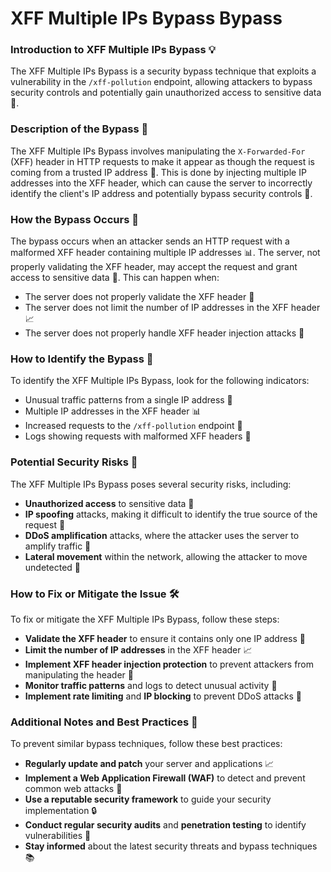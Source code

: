 # XFF Multiple IPs Bypass Bypass

### Introduction to XFF Multiple IPs Bypass 💡
The XFF Multiple IPs Bypass is a security bypass technique that exploits a vulnerability in the `/xff-pollution` endpoint, allowing attackers to bypass security controls and potentially gain unauthorized access to sensitive data 🚨.

### Description of the Bypass 📝
The XFF Multiple IPs Bypass involves manipulating the `X-Forwarded-For` (XFF) header in HTTP requests to make it appear as though the request is coming from a trusted IP address 📍. This is done by injecting multiple IP addresses into the XFF header, which can cause the server to incorrectly identify the client's IP address and potentially bypass security controls 🚫.

### How the Bypass Occurs 🤔
The bypass occurs when an attacker sends an HTTP request with a malformed XFF header containing multiple IP addresses 📊. The server, not properly validating the XFF header, may accept the request and grant access to sensitive data 📁. This can happen when:

* The server does not properly validate the XFF header 🚫
* The server does not limit the number of IP addresses in the XFF header 📈
* The server does not properly handle XFF header injection attacks 💉

### How to Identify the Bypass 🚨
To identify the XFF Multiple IPs Bypass, look for the following indicators:
* Unusual traffic patterns from a single IP address 📍
* Multiple IP addresses in the XFF header 📊
* Increased requests to the `/xff-pollution` endpoint 🚀
* Logs showing requests with malformed XFF headers 📝

### Potential Security Risks 🚨
The XFF Multiple IPs Bypass poses several security risks, including:
* **Unauthorized access** to sensitive data 📁
* **IP spoofing** attacks, making it difficult to identify the true source of the request 📍
* **DDoS amplification** attacks, where the attacker uses the server to amplify traffic 🚀
* **Lateral movement** within the network, allowing the attacker to move undetected 🚶

### How to Fix or Mitigate the Issue 🛠️
To fix or mitigate the XFF Multiple IPs Bypass, follow these steps:
* **Validate the XFF header** to ensure it contains only one IP address 🚫
* **Limit the number of IP addresses** in the XFF header 📈
* **Implement XFF header injection protection** to prevent attackers from manipulating the header 💉
* **Monitor traffic patterns** and logs to detect unusual activity 🚨
* **Implement rate limiting** and **IP blocking** to prevent DDoS attacks 🚀

### Additional Notes and Best Practices 📝
To prevent similar bypass techniques, follow these best practices:
* **Regularly update and patch** your server and applications 📈
* **Implement a Web Application Firewall (WAF)** to detect and prevent common web attacks 🚫
* **Use a reputable security framework** to guide your security implementation 🔒
* **Conduct regular security audits** and **penetration testing** to identify vulnerabilities 🚨
* **Stay informed** about the latest security threats and bypass techniques 📚